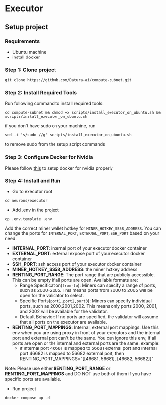 # Executor

## Setup project
### Requirements
* Ubuntu machine
* install [docker](https://docs.docker.com/engine/install/ubuntu/)


### Step 1: Clone project

```
git clone https://github.com/Datura-ai/compute-subnet.git
```

### Step 2: Install Required Tools

Run following command to install required tools: 
```shell
cd compute-subnet && chmod +x scripts/install_executor_on_ubuntu.sh && scripts/install_executor_on_ubuntu.sh
```

if you don't have sudo on your machine, run
```shell
sed -i 's/sudo //g' scripts/install_executor_on_ubuntu.sh
```
to remove sudo from the setup script commands

### Step 3: Configure Docker for Nvidia

Please follow [this](https://stackoverflow.com/questions/72932940/failed-to-initialize-nvml-unknown-error-in-docker-after-few-hours) to setup docker for nvidia properly 


### Step 4: Install and Run

* Go to executor root
```shell
cd neurons/executor
```

* Add .env in the project
```shell
cp .env.template .env
```

Add the correct miner wallet hotkey for `MINER_HOTKEY_SS58_ADDRESS`.
You can change the ports for `INTERNAL_PORT`, `EXTERNAL_PORT`, `SSH_PORT` based on your need.

- **INTERNAL_PORT**: internal port of your executor docker container
- **EXTERNAL_PORT**: external expose port of your executor docker container
- **SSH_PORT**: ssh access port of your executor docker container
- **MINER_HOTKEY_SS58_ADDRESS**: the miner hotkey address
- **RENTING_PORT_RANGE**: The port range that are publicly accessible. This can be empty if all ports are open. Available formats are: 
  - Range Specification(`from-to`): Miners can specify a range of ports, such as 2000-2005. This means ports from 2000 to 2005 will be open for the validator to select.
  - Specific Ports(`port1,port2,port3`): Miners can specify individual ports, such as 2000,2001,2002. This means only ports 2000, 2001, and 2002 will be available for the validator.
  - Default Behavior: If no ports are specified, the validator will assume that all ports on the executor are available.
- **RENTING_PORT_MAPPINGS**: Internal, external port mappings. Use this env when you are using proxy in front of your executors and the internal port and external port can't be the same. You can ignore this env, if all ports are open or the internal and external ports are the same. example:
  - if internal port 46681 is mapped to 56681 external port and internal port 46682 is mapped to 56682 external port, then RENTING_PORT_MAPPINGS="[[46681, 56681], [46682, 56682]]"

Note: Please use either **RENTING_PORT_RANGE** or **RENTING_PORT_MAPPINGS** and DO NOT use both of them if you have specific ports are available.


* Run project
```shell
docker compose up -d
```
